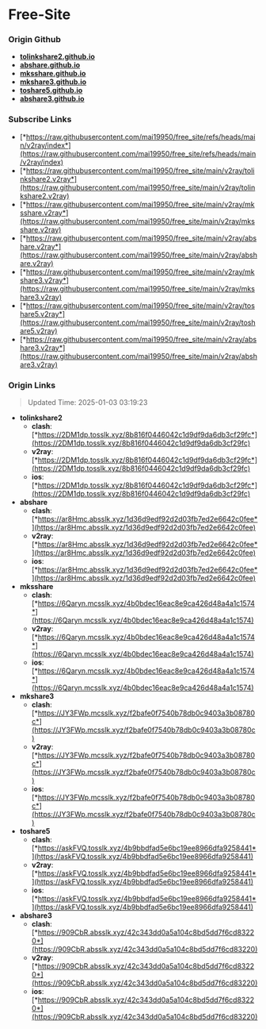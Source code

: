 # Free-Site

### Origin Github

- [**tolinkshare2.github.io**](https://github.com/tolinkshare2/tolinkshare2.github.io)
- [**abshare.github.io**](https://github.com/abshare/abshare.github.io)
- [**mksshare.github.io**](https://github.com/mksshare/mksshare.github.io)
- [**mkshare3.github.io**](https://github.com/mkshare3/mkshare3.github.io)
- [**toshare5.github.io**](https://github.com/toshare5/toshare5.github.io)
- [**abshare3.github.io**](https://github.com/abshare3/abshare3.github.io)

### Subscribe Links

- [*https://raw.githubusercontent.com/mai19950/free_site/refs/heads/main/v2ray/index*](https://raw.githubusercontent.com/mai19950/free_site/refs/heads/main/v2ray/index)
- [*https://raw.githubusercontent.com/mai19950/free_site/main/v2ray/tolinkshare2.v2ray*](https://raw.githubusercontent.com/mai19950/free_site/main/v2ray/tolinkshare2.v2ray)
- [*https://raw.githubusercontent.com/mai19950/free_site/main/v2ray/mksshare.v2ray*](https://raw.githubusercontent.com/mai19950/free_site/main/v2ray/mksshare.v2ray)
- [*https://raw.githubusercontent.com/mai19950/free_site/main/v2ray/abshare.v2ray*](https://raw.githubusercontent.com/mai19950/free_site/main/v2ray/abshare.v2ray)
- [*https://raw.githubusercontent.com/mai19950/free_site/main/v2ray/mkshare3.v2ray*](https://raw.githubusercontent.com/mai19950/free_site/main/v2ray/mkshare3.v2ray)
- [*https://raw.githubusercontent.com/mai19950/free_site/main/v2ray/toshare5.v2ray*](https://raw.githubusercontent.com/mai19950/free_site/main/v2ray/toshare5.v2ray)
- [*https://raw.githubusercontent.com/mai19950/free_site/main/v2ray/abshare3.v2ray*](https://raw.githubusercontent.com/mai19950/free_site/main/v2ray/abshare3.v2ray)

### Origin Links

> Updated Time: 2025-01-03 03:19:23

- **tolinkshare2**
  - **clash**: [*https://2DM1dp.tosslk.xyz/8b816f0446042c1d9df9da6db3cf29fc*](https://2DM1dp.tosslk.xyz/8b816f0446042c1d9df9da6db3cf29fc)
  - **v2ray**: [*https://2DM1dp.tosslk.xyz/8b816f0446042c1d9df9da6db3cf29fc*](https://2DM1dp.tosslk.xyz/8b816f0446042c1d9df9da6db3cf29fc)
  - **ios**: [*https://2DM1dp.tosslk.xyz/8b816f0446042c1d9df9da6db3cf29fc*](https://2DM1dp.tosslk.xyz/8b816f0446042c1d9df9da6db3cf29fc)
- **abshare**
  - **clash**: [*https://ar8Hmc.absslk.xyz/1d36d9edf92d2d03fb7ed2e6642c0fee*](https://ar8Hmc.absslk.xyz/1d36d9edf92d2d03fb7ed2e6642c0fee)
  - **v2ray**: [*https://ar8Hmc.absslk.xyz/1d36d9edf92d2d03fb7ed2e6642c0fee*](https://ar8Hmc.absslk.xyz/1d36d9edf92d2d03fb7ed2e6642c0fee)
  - **ios**: [*https://ar8Hmc.absslk.xyz/1d36d9edf92d2d03fb7ed2e6642c0fee*](https://ar8Hmc.absslk.xyz/1d36d9edf92d2d03fb7ed2e6642c0fee)
- **mksshare**
  - **clash**: [*https://6Qaryn.mcsslk.xyz/4b0bdec16eac8e9ca426d48a4a1c1574*](https://6Qaryn.mcsslk.xyz/4b0bdec16eac8e9ca426d48a4a1c1574)
  - **v2ray**: [*https://6Qaryn.mcsslk.xyz/4b0bdec16eac8e9ca426d48a4a1c1574*](https://6Qaryn.mcsslk.xyz/4b0bdec16eac8e9ca426d48a4a1c1574)
  - **ios**: [*https://6Qaryn.mcsslk.xyz/4b0bdec16eac8e9ca426d48a4a1c1574*](https://6Qaryn.mcsslk.xyz/4b0bdec16eac8e9ca426d48a4a1c1574)
- **mkshare3**
  - **clash**: [*https://JY3FWp.mcsslk.xyz/f2bafe0f7540b78db0c9403a3b08780c*](https://JY3FWp.mcsslk.xyz/f2bafe0f7540b78db0c9403a3b08780c)
  - **v2ray**: [*https://JY3FWp.mcsslk.xyz/f2bafe0f7540b78db0c9403a3b08780c*](https://JY3FWp.mcsslk.xyz/f2bafe0f7540b78db0c9403a3b08780c)
  - **ios**: [*https://JY3FWp.mcsslk.xyz/f2bafe0f7540b78db0c9403a3b08780c*](https://JY3FWp.mcsslk.xyz/f2bafe0f7540b78db0c9403a3b08780c)
- **toshare5**
  - **clash**: [*https://askFVQ.tosslk.xyz/4b9bbdfad5e6bc19ee8966dfa9258441*](https://askFVQ.tosslk.xyz/4b9bbdfad5e6bc19ee8966dfa9258441)
  - **v2ray**: [*https://askFVQ.tosslk.xyz/4b9bbdfad5e6bc19ee8966dfa9258441*](https://askFVQ.tosslk.xyz/4b9bbdfad5e6bc19ee8966dfa9258441)
  - **ios**: [*https://askFVQ.tosslk.xyz/4b9bbdfad5e6bc19ee8966dfa9258441*](https://askFVQ.tosslk.xyz/4b9bbdfad5e6bc19ee8966dfa9258441)
- **abshare3**
  - **clash**: [*https://909CbR.absslk.xyz/42c343dd0a5a104c8bd5dd7f6cd83220*](https://909CbR.absslk.xyz/42c343dd0a5a104c8bd5dd7f6cd83220)
  - **v2ray**: [*https://909CbR.absslk.xyz/42c343dd0a5a104c8bd5dd7f6cd83220*](https://909CbR.absslk.xyz/42c343dd0a5a104c8bd5dd7f6cd83220)
  - **ios**: [*https://909CbR.absslk.xyz/42c343dd0a5a104c8bd5dd7f6cd83220*](https://909CbR.absslk.xyz/42c343dd0a5a104c8bd5dd7f6cd83220)
